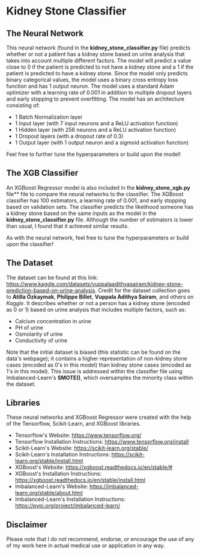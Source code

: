 # Kidney Stone Classifier

## The Neural Network
This neural network (found in the **kidney_stone_classifier.py** file) predicts whether or not a patient has a kidney stone based on urine analysis that takes into account multiple different factors. The model will predict a value close to 0 if the patient is predicted to not have a kidney stone and a 1 if the patient is predicted to have a kidney stone. Since the model only predicts binary categorical values, the model uses a binary cross entropy loss function and has 1 output neuron. The model uses a standard Adam optimizer with a learning rate of 0.001 in addition to multiple dropout layers and early stopping to prevent overfitting. The model has an architecture consisting of:
- 1 Batch Normalization layer
- 1 Input layer (with 7 input neurons and a ReLU activation function)
- 1 Hidden layer (with 256 neurons and a ReLU activation function)
- 1 Dropout layers (with a dropout rate of 0.3)
- 1 Output layer (with 1 output neuron and a sigmoid activation function)

Feel free to further tune the hyperparameters or build upon the model!

## The XGB Classifier
An XGBoost Regressor model is also included in the **kidney_stone_xgb.py** file** file to compare the neural networks to the classifier. The XGBoost classifier has 100 estimators, a learning rate of 0.001, and early stopping based on validation sets. The classifier predicts the likelihood someone has a kidney stone based on the same inputs as the model in the **kidney_stone_classifier.py** file. Although the number of estimators is lower than usual, I found that it achieved similar results.

As with the neural network, feel free to tune the hyperparameters or build upon the classifier!

## The Dataset
The dataset can be found at this link: https://www.kaggle.com/datasets/vuppalaadithyasairam/kidney-stone-prediction-based-on-urine-analysis. Credit for the dataset collection goes to **Atilla Özkaymak**, **Philippe Billet**, **Vuppala Adithya Sairam**, and others on *Kaggle*. It describes whether or not a person has a kidney stone (encoded as 0 or 1) based on urine analysis that includes multiple factors, such as:
- Calcium concentration in urine
- PH of urine
- Osmolarity of urine
- Conductivity of urine

Note that the initial dataset is biased (this statistic can be found on the data's webpage); it contains a higher representation of non-kidney stone cases (encoded as 0's in this model) than kidney stone cases (encoded as 1's in this model). This issue is addressed within the classifier file using Imbalanced-Learn's **SMOTE()**, which oversamples the minority class within the dataset.

## Libraries
These neural networks and XGBoost Regressor were created with the help of the Tensorflow, Scikit-Learn, and XGBoost libraries.
- Tensorflow's Website: https://www.tensorflow.org/
- Tensorflow Installation Instructions: https://www.tensorflow.org/install
- Scikit-Learn's Website: https://scikit-learn.org/stable/
- Scikit-Learn's Installation Instructions: https://scikit-learn.org/stable/install.html
- XGBoost's Website: https://xgboost.readthedocs.io/en/stable/#
- XGBoost's Installation Instructions: https://xgboost.readthedocs.io/en/stable/install.html
- Imbalanced-Learn's Website: https://imbalanced-learn.org/stable/about.html
- Imbalanced-Learn's Installation Instructions: https://pypi.org/project/imbalanced-learn/

## Disclaimer
Please note that I do not recommend, endorse, or encourage the use of any of my work here in actual medical use or application in any way. 
